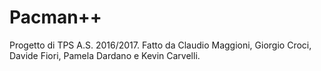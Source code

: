 # Pacman++

Progetto di TPS A.S. 2016/2017. Fatto da Claudio Maggioni, Giorgio Croci, Davide Fiori, Pamela Dardano e Kevin Carvelli.
